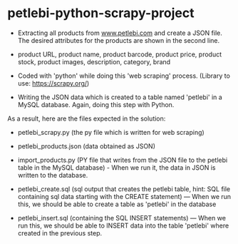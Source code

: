 # petlebi-python-scrapy-project

- Extracting all products from www.petlebi.com and create a JSON file. The desired attributes for the products are shown in the second line.

- product URL, product name, product barcode, product price, product stock, product images, description, category, brand

- Coded with 'python' while doing this 'web scraping' process. (Library to use: https://scrapy.org/)

- Writing the JSON data which is created to a table named 'petlebi' in a MySQL database. Again, doing this step with Python.

As a result, here are the files expected in the solution:

- petlebi_scrapy.py (the py file which is written for web scraping)

- petlebi_products.json (data obtained as JSON)

- import_products.py (PY file that writes from the JSON file to the petlebi table in the MySQL database) - When we run it, the data in JSON is written to the database.

- petlebi_create.sql (sql output that creates the petlebi table, hint: SQL file containing sql data starting with the CREATE statement) — When we run this, we should be able to create a table as 'petlebi' in the database

- petlebi_insert.sql (containing the SQL INSERT statements) — When we run this, we should be able to INSERT data into the table 'petlebi' where created in the previous step.
